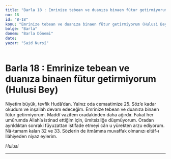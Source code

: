 ```yaml
---
title: "Barla 18 : Emrinize tebean ve duanıza binaen fütur getirmiyorum (Hulusi Bey)"
no: 18
id: "B-18"
konu: "Emrinize tebean ve duanıza binaen fütur getirmiyorum (Hulusi Bey)"
bolge: "Barla"
donem: "Barla Dönemi"
date: 
yazar: "Said Nursî"
---
```


# Barla 18 : Emrinize tebean ve duanıza binaen fütur getirmiyorum (Hulusi Bey)

Niyetim büyük, tevfik Hudâ’dan. Yalnız oda cemaatimize 25. Söz’e kadar okudum ve inşallah devam edeceğim. Emrinize tebean ve duanıza binaen fütur getirmiyorum. Maddî vazifem oradakinden daha ağırdır. Fakat her umûrumda Allah’a istinad ettiğim için, ümitsizliğe düşmüyorum. Oradan ayrıldıktan sonraki füyuzattan istifade etmeyi cân u yürekten arzu ediyorum. Nâ-tamam kalan 32 ve 33. Sözlerin de itmâmına muvaffak olmanızı eltâf-ı İlâhiyeden niyaz eylerim.

*Hulusi*

***
